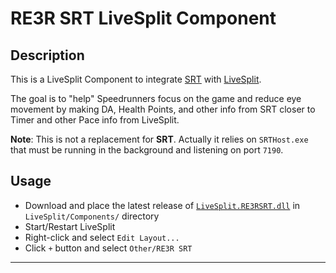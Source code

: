 # RE3R SRT LiveSplit Component

## Description

This is a LiveSplit Component to integrate [SRT](https://github.com/Squirrelies/RE3REmakeSRT) with [LiveSplit](https://github.com/LiveSplit/LiveSplit). 

The goal is to "help" Speedrunners focus on the game and reduce eye movement by making DA, Health Points, and 
other info from SRT closer to Timer and other Pace info from LiveSplit.

**Note**: This is not a replacement for **SRT**. Actually it relies on `SRTHost.exe` that must be running in the 
background and listening on port `7190`.

## Usage

- Download and place the latest release of [`LiveSplit.RE3RSRT.dll`](https://github.com/mbnatafgi/LiveSplit.RE3R-SRT/releases) 
  in `LiveSplit/Components/` directory
- Start/Restart LiveSplit
- Right-click and select `Edit Layout...`
- Click `+` button and select `Other/RE3R SRT`

---